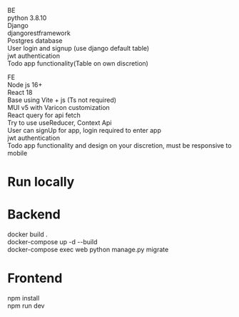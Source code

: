 BE<br>
python 3.8.10 <br>
Django <br>
djangorestframework <br>
Postgres database <br>
User login and signup (use django default table) <br>
jwt authentication <br>
Todo app functionality(Table on own discretion)
<br>

FE<br>
Node js 16+ <br>
React 18 <br>
Base using Vite + js (Ts not required) <br>
MUI v5 with Varicon customization <br>
React query for api fetch <br>
Try to use useReducer, Context Api<br>
User can signUp for app, login required to enter app <br>
jwt authentication <br>
Todo app functionality and design on your discretion, must be responsive to mobile<br>

# Run locally

# Backend

docker build .
<br>
docker-compose up -d --build
<br>
docker-compose exec web python manage.py migrate

# Frontend

npm install
<br>
npm run dev
